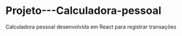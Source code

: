 # Projeto---Calculadora-pessoal
Calculadora pessoal desenvolvida em React para registrar transações 
